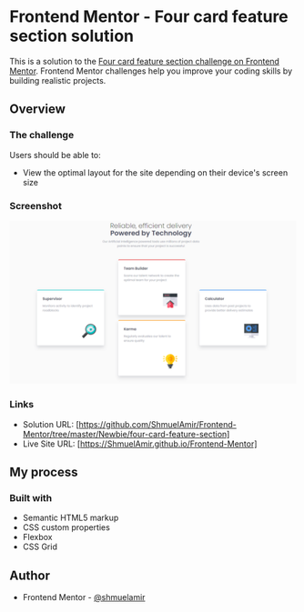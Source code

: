 # Frontend Mentor - Four card feature section solution

This is a solution to the [Four card feature section challenge on Frontend Mentor](https://www.frontendmentor.io/challenges/four-card-feature-section-weK1eFYK). Frontend Mentor challenges help you improve your coding skills by building realistic projects.

## Overview

### The challenge

Users should be able to:

- View the optimal layout for the site depending on their device's screen size

### Screenshot

![](./screenshot.png)

### Links

- Solution URL: [https://github.com/ShmuelAmir/Frontend-Mentor/tree/master/Newbie/four-card-feature-section]
- Live Site URL: [https://ShmuelAmir.github.io/Frontend-Mentor]

## My process

### Built with

- Semantic HTML5 markup
- CSS custom properties
- Flexbox
- CSS Grid

## Author

- Frontend Mentor - [@shmuelamir](https://www.frontendmentor.io/profile/yourusername)
